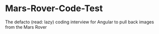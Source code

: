 # Mars-Rover-Code-Test
The defacto (read: lazy) coding interview for Angular to pull back images from the Mars Rover
